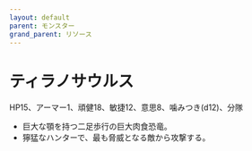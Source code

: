 ```yaml
---
layout: default
parent: モンスター
grand_parent: リソース
---
```


# ティラノサウルス

HP15、アーマー1、頑健18、敏捷12、意思8、噛みつき(d12)、分隊

- 巨大な顎を持つ二足歩行の巨大肉食恐竜。
- 獰猛なハンターで、最も脅威となる敵から攻撃する。
